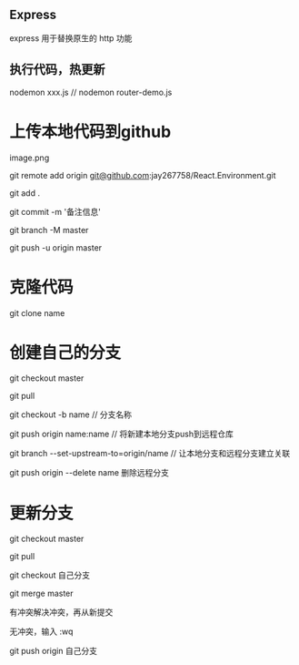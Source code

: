 ## Express

express 用于替换原生的 http 功能

## 执行代码，热更新 

nodemon xxx.js  // nodemon router-demo.js

# 上传本地代码到github

image.png

git remote add origin git@github.com:jay267758/React.Environment.git

git add .

git commit -m '备注信息'

git branch -M master

git push -u origin master

# 克隆代码

git clone name

# 创建自己的分支

git checkout master

git pull

git checkout -b name // 分支名称

git push origin name:name // 将新建本地分支push到远程仓库

git branch --set-upstream-to=origin/name // 让本地分支和远程分支建立关联

git push origin --delete name 删除远程分支

# 更新分支

git checkout master

git pull

git checkout 自己分支

git merge master

有冲突解决冲突，再从新提交

无冲突，输入 :wq

git push origin 自己分支


